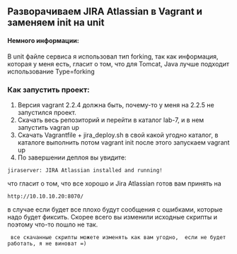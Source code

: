 ## Разворачиваем JIRA Atlassian в Vagrant и заменяем init на unit

#### Немного информации:
В unit  файле сервиса я использовал тип forking, так как информация, которая у меня есть, гласит о том, что для Tomcat, Java лучше подходит использование Type=forking

### Как запустить проект:
1. Версия vagrant 2.2.4 должна быть, почему-то у меня на 2.2.5 не запустился проект.
2. Скачать весь репозиторий и перейти в каталог lab-7, и в нем запустить  vagran up
3. Скачать Vagrantfile + jira_deploy.sh в свой какой угодно каталог, в каталоге  выполнить потом  vagrant init после этого запускаем vagrant up
4. По завершении деплоя вы увидите:
```
jiraserver: JIRA Atlassian installed and running!
```
что гласит о том, что все хорошо и Jira Atlassian готов вам принять на 
```
http://10.10.10.20:8070/
```
в случае если будет все плохо будут сообщения с ошибками, которые надо будет фиксить. Скорее всего вы изменили исходные скрипты и поэтому что-то пошло не так.

```
 все скачанные скрипты можете изменять как вам угодно,  если не будет работать, я не виноват =)
```